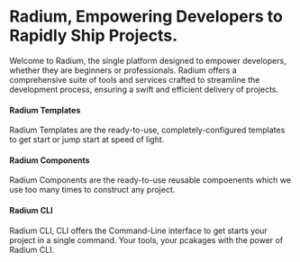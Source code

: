 # Radium, Empowering Developers to Rapidly Ship Projects.

Welcome to Radium, the single platform designed to empower developers, whether they are beginners or professionals. Radium offers a comprehensive suite of tools and services crafted to streamline the development process, ensuring a swift and efficient delivery of projects.

#### Radium Templates

Radium Templates are the ready-to-use, completely-configured templates to get start or jump start at speed of light.

#### Radium Components

Radium Components are the ready-to-use reusable compoenents which we use too many times to construct any project.

#### Radium CLI

Radium CLI, CLI offers the Command-Line interface to get starts your project in a single command. Your tools, your pcakages with the power of Radium CLI.
